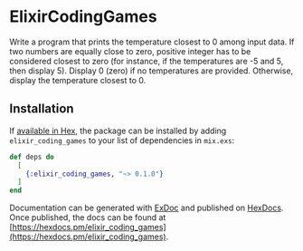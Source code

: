 # ElixirCodingGames

Write a program that prints the temperature closest to 0 among input data.
If two numbers are equally close to zero, positive integer has to be considered closest to zero
(for instance, if the temperatures are -5 and 5, then display 5).
Display 0 (zero) if no temperatures are provided. Otherwise, display the temperature closest to 0.

## Installation

If [available in Hex](https://hex.pm/docs/publish), the package can be installed
by adding `elixir_coding_games` to your list of dependencies in `mix.exs`:

```elixir
def deps do
  [
    {:elixir_coding_games, "~> 0.1.0"}
  ]
end
```

Documentation can be generated with [ExDoc](https://github.com/elixir-lang/ex_doc)
and published on [HexDocs](https://hexdocs.pm). Once published, the docs can
be found at [https://hexdocs.pm/elixir_coding_games](https://hexdocs.pm/elixir_coding_games).

